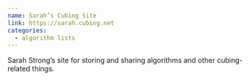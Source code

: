 ```yaml
---
name: Sarah’s Cubing Site
link: https://sarah.cubing.net
categories:
  - algorithm lists
---
```


Sarah Strong’s site for storing and sharing algorithms and other cubing-related things.
